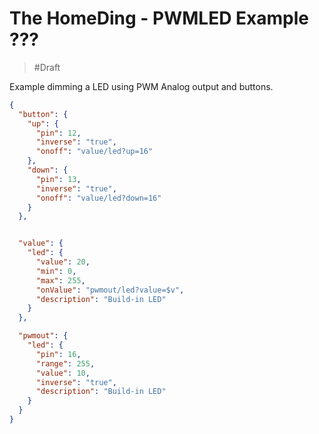# The HomeDing - PWMLED Example ???

> #Draft

Example dimming a LED using PWM Analog output and buttons.

```JSON
{
  "button": {
    "up": {
      "pin": 12,
      "inverse": "true",
      "onoff": "value/led?up=16"
    },
    "down": {
      "pin": 13,
      "inverse": "true",
      "onoff": "value/led?down=16"
    }
  },


  "value": {
    "led": {
      "value": 20,
      "min": 0,
      "max": 255,
      "onValue": "pwmout/led?value=$v",
      "description": "Build-in LED"
    }
  },

  "pwmout": {
    "led": {
      "pin": 16,
      "range": 255,
      "value": 10,
      "inverse": "true",
      "description": "Build-in LED"
    }
  }
}
```